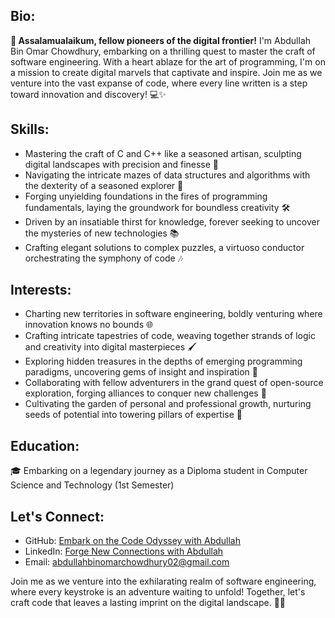 ## Bio:
**👋 Assalamualaikum, fellow pioneers of the digital frontier!** I'm Abdullah Bin Omar Chowdhury, embarking on a thrilling quest to master the craft of software engineering. With a heart ablaze for the art of programming, I'm on a mission to create digital marvels that captivate and inspire. Join me as we venture into the vast expanse of code, where every line written is a step toward innovation and discovery! 💻✨

## Skills:
- Mastering the craft of C and C++ like a seasoned artisan, sculpting digital landscapes with precision and finesse 🎨
- Navigating the intricate mazes of data structures and algorithms with the dexterity of a seasoned explorer 🧭
- Forging unyielding foundations in the fires of programming fundamentals, laying the groundwork for boundless creativity 🛠️
- Driven by an insatiable thirst for knowledge, forever seeking to uncover the mysteries of new technologies 📚
- Crafting elegant solutions to complex puzzles, a virtuoso conductor orchestrating the symphony of code 🎶

## Interests:
- Charting new territories in software engineering, boldly venturing where innovation knows no bounds 🌐
- Crafting intricate tapestries of code, weaving together strands of logic and creativity into digital masterpieces 🖌️
- Exploring hidden treasures in the depths of emerging programming paradigms, uncovering gems of insight and inspiration 💎
- Collaborating with fellow adventurers in the grand quest of open-source exploration, forging alliances to conquer new challenges 🤝
- Cultivating the garden of personal and professional growth, nurturing seeds of potential into towering pillars of expertise 🌱

## Education:
🎓 Embarking on a legendary journey as a Diploma student in Computer Science and Technology (1st Semester)

## Let's Connect:
- GitHub: [Embark on the Code Odyssey with Abdullah](https://github.com/Abdullah00001)
- LinkedIn: [Forge New Connections with Abdullah](https://linkedin.com/in/abdullah00001/)
- Email: abdullahbinomarchowdhury02@gmail.com

Join me as we venture into the exhilarating realm of software engineering, where every keystroke is an adventure waiting to unfold! Together, let's craft code that leaves a lasting imprint on the digital landscape. 🚀🌟
